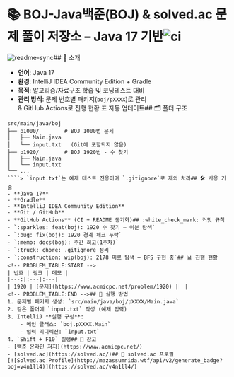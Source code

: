 # 📚 BOJ-Java백준(BOJ) & solved.ac 문제 풀이 저장소 – Java 17 기반![ci](https://github.com/<USER>/boj-java/actions/workflows/ci.yml/badge.svg)
![readme-sync](https://github.com/<USER>/boj-java/actions/workflows/readme-sync.yml/badge.svg)## 📌 소개
- **언어**: Java 17
- **환경**: IntelliJ IDEA Community Edition + Gradle
- **목적**: 알고리즘/자료구조 학습 및 코딩테스트 대비
- **관리 방식**: 문제 번호별 패키지(`boj/pXXXX`)로 관리  
  & GitHub Actions로 진행 현황 표 자동 업데이트## 🗂️ 폴더 구조
````
src/main/java/boj
├── p1000/        # BOJ 1000번 문제
│   ├── Main.java
│   └── input.txt   (Git에 포함되지 않음)
├── p1920/        # BOJ 1920번 - 수 찾기
│   ├── Main.java
│   └── input.txt
└── ...
````> `input.txt`는 예제 테스트 전용이며 `.gitignore`로 제외 처리## 🛠 사용 기술
- **Java 17**
- **Gradle**
- **IntelliJ IDEA Community Edition**
- **Git / GitHub**
- **GitHub Actions** (CI + README 동기화)## :white_check_mark: 커밋 규칙
- `:sparkles: feat(boj): 1920 수 찾기 – 이분 탐색`
- `:bug: fix(boj): 1920 경계 체크 누락`
- `:memo: docs(boj): 주간 회고(1주차)`
- `:truck: chore: .gitignore 정리`
- `:construction: wip(boj): 2178 미로 탐색 – BFS 구현 중`## 📊 진행 현황
<!-- PROBLEM_TABLE:START -->
| 번호 | 링크 | 메모 |
|---:|:---|:---|
| 1920 | [문제](https://www.acmicpc.net/problem/1920) |  |
<!-- PROBLEM_TABLE:END -->## 🚀 실행 방법
1. 문제별 패키지 생성: `src/main/java/boj/pXXXX/Main.java`
2. 같은 폴더에 `input.txt` 작성 (예제 입력)
3. IntelliJ **실행 구성**:
    - 메인 클래스: `boj.pXXXX.Main`
    - 입력 리디렉션: `input.txt`
4. `Shift + F10` 실행## 📌 참고
- [백준 온라인 저지](https://www.acmicpc.net/)
- [solved.ac](https://solved.ac/)## 🏅 solved.ac 프로필
[![Solved.ac Profile](http://mazassumnida.wtf/api/v2/generate_badge?boj=v4n1ll4)](https://solved.ac/v4n1ll4/)